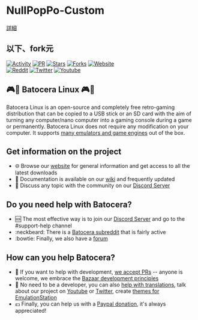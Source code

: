 # NullPopPo-Custom
[詳細](https://github.com/NullPopPoLab/batocera.linux/blob/master/!NullPopPo-Custom.md)

以下、fork元
---
[![Activity](https://img.shields.io/github/commit-activity/m/batocera-linux/batocera.linux)](https://github.com/batocera-linux/batocera.linux)
[![PR](https://img.shields.io/github/issues-pr-closed/batocera-linux/batocera.linux)](https://github.com/batocera-linux/batocera.linux)
[![Stars](https://img.shields.io/github/stars/batocera-linux?style=social)](https://github.com/batocera-linux/batocera.linux)
[![Forks](https://img.shields.io/github/forks/batocera-linux/batocera.linux?style=social)](https://github.com/batocera-linux/batocera.linux)
[![Website](https://img.shields.io/website?down_color=red&down_message=down&up_color=green&up_message=up&url=https%3A%2F%2Fwww.batocera.org)](https://www.batocera.org)\
[![Reddit](https://img.shields.io/reddit/subreddit-subscribers/batocera?style=social)](https://www.reddit.com/r/batocera/)
[![Twitter](https://img.shields.io/twitter/follow/batocera_linux?style=social)](https://twitter.com/batocera_linux/)
[![Youtube](https://img.shields.io/youtube/channel/views/UClFpqHKoXsOIV-GjyZqoZcw?style=social)](https://www.youtube.com/channel/UClFpqHKoXsOIV-GjyZqoZcw/featured)

## :video_game::penguin: Batocera Linux :video_game::penguin:
Batocera Linux is an open-source and completely free retro-gaming distribution that can be copied to a USB stick or an SD card with the aim of turning any computer/nano computer into a gaming console during a game or permanently. Batocera Linux does not require any modification on your computer. It supports [many emulators and game engines](https://www.batocera.org/compatibility.php) out of the box. 

## Get information on the project

 - :globe_with_meridians: Browse our [website](https://batocera.org/) for general information and get access to all the latest downloads
 - :memo: Documentation is available on our [wiki](https://wiki.batocera.org/doku.php) and frequently updated
 - :speech_balloon: Discuss any topic with the community on our [Discord Server](https://discord.gg/ndyUKA5)

## Do you need help with Batocera?

 - :sos: The most effective way is to join our [Discord Server](https://discord.gg/ndyUKA5) and go to the \#support-help channel
 - :neckbeard: There is a [Batocera subreddit](https://www.reddit.com/r/batocera/) that is fairly active
 - :bowtie: Finally, we also have a [forum](https://forum.batocera.org/public/) 

## How can you help Batocera?

 - :wrench: If you want to help with development, [we accept PRs](https://makeapullrequest.com/) -- anyone is welcome, we embrace the [Bazaar development principles](https://en.wikipedia.org/wiki/The_Cathedral_and_the_Bazaar)
 - :art: No need to be a developer, you can also [help with translations](https://wiki.batocera.org/help_with_translation), talk about our project on [Youtube](https://www.youtube.com/channel/UClFpqHKoXsOIV-GjyZqoZcw/featured) or [Twitter](https://twitter.com/batocera_linux/), create [themes for EmulationStation](https://wiki.batocera.org/themes)
 - :dollar: Finally, you can help us with a [Paypal donation](https://www.paypal.com/paypalme/nadenislamarre), it's always appreciated!

